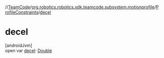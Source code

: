 //[TeamCode](../../../index.md)/[org.robotics.robotics.xdk.teamcode.subsystem.motionprofile](../index.md)/[ProfileConstraints](index.md)/[decel](decel.md)

# decel

[androidJvm]\
open var [decel](decel.md): [Double](https://kotlinlang.org/api/latest/jvm/stdlib/kotlin/-double/index.html)
